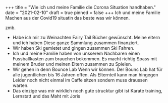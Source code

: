 +++
title = "Wie ich und meine Familie die Corona Situation handhaben."
date = "2021-02-10"
draft = true
pinned = false
+++
Ich und meine Familie Machen aus der Covid19 situatin das beste was wir können.

 zmb. 

* Habe ich mir zu Weinachten Fairy Tail Bücher gewünscht. Meine eltern und ich haben Diese ganze Sammlung zusammen finanziert. 
* Wir haben Ski gemietet und gingen zusammen Ski Fahren.
* Ich und meine Familie haben von unsserem Nachbaren einen Fussballkasten zum brauchen bokommen. Es macht richtig Spass mit meinem Bruder und meinen Eltern zusammen zu Spielen.
* Wir gehen in denn Bounce Lab Wenn wir können. Der Bounc Lab hat für alle jugentlichen bis 16 Jahren offen. Als Elternteil kann man hingegen Leider noch nicht einmal im Caffe sitzen sondern muss draussen warten.
* Das einzige was mir wirklich noch gute strucktur gibt ist Karate training, Lernstatt und das Maht mit Joris